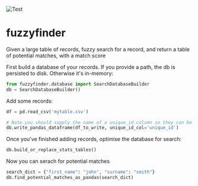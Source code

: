 ![Test](https://github.com/moj-analytical-services/fuzzyfinder/workflows/Test/badge.svg)

# fuzzyfinder

Given a large table of records, fuzzy search for a record, and return a table of potential matches, with a match score


First build a database of your records.  If you provide a path, the db is persisted to disk.  Otherwise it's in-memory:
```python
from fuzzyfinder.database import SearchDatabaseBuilder
db = SearchDatabaseBuilder()
```

Add some records:

```python
df = pd.read_csv('mytable.csv')

# Note you should supply the name of a unique_id column so they can be uniquely identified later
db.write_pandas_dataframe(df_to_write, unique_id_col='unique_id')
```

Once you've finished adding records, optimise the database for search:


```python
db.build_or_replace_stats_tables()
```

Now you can serach for potential matches

```python
search_dict = {"first_name": "john", "surname": "smith"}
db.find_potential_matches_as_pandas(search_dict)
```

